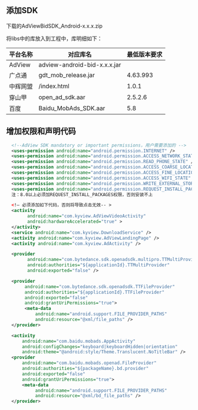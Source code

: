 ## 添加SDK
  下载的AdViewBidSDK_Android-x.x.x.zip
  
  将libs中的库放入到工程中，库明细如下：
  
  |     平台名称    | 对应库名         |   最低版本要求  |
  |----------------|----------------|---------------|
  | AdView         | adview-android-bid-x.x.x.jar        |  |
  | 广点通          | gdt_mob_release.jar       | 4.63.993 |
  | 中辉网盟        | /index.html    | 1.0.1 |  
  | 穿山甲          | open_ad_sdk.aar    | 2.5.2.6 |  
  |      百度      | Baidu_MobAds_SDK.aar    | 5.8 |  

## 增加权限和声明代码

```xml
  <!--AdView SDK mandatory or important permissions，用户需要添加的 -->
  <uses-permission android:name="android.permission.INTERNET" />
  <uses-permission android:name="android.permission.ACCESS_NETWORK_STATE" />
  <uses-permission android:name="android.permission.READ_PHONE_STATE" />
  <uses-permission android:name="android.permission.ACCESS_COARSE_LOCATION"/>
  <uses-permission android:name="android.permission.ACCESS_FINE_LOCATION"/>
  <uses-permission android:name="android.permission.ACCESS_WIFI_STATE" />
  <uses-permission android:name="android.permission.WRITE_EXTERNAL_STORAGE" />
  <uses-permission android:name="android.permission.REQUEST_INSTALL_PACKAGES"/>
  注：8.0以上必须加REQUEST_INSTALL_PACKAGES权限，否则安装不上

  <!— 必须添加如下代码，否则将导致点击无效-- >
  <activity
        android:name="com.kyview.AdViewVideoActivity"                            android:configChanges="keyboard|keyboardHidden|orientation|screenLayout|uiMode|screenSize|smallestScreenSize"
        android:hardwareAccelerated="true" >
  </activity> 
  <service android:name="com.kyview.DownloadService" />
  <activity android:name="com.kyview.AdViewLandingPage" />
  <activity android:name="com.kyview.AdActivity" />

  <provider
        android:name="com.bytedance.sdk.openadsdk.multipro.TTMultiProvider"
        android:authorities="${applicationId}.TTMultiProvider"
        android:exported="false" />

  <provider
       android:name="com.bytedance.sdk.openadsdk.TTFileProvider"
       android:authorities="${applicationId}.TTFileProvider"
       android:exported="false"
       android:grantUriPermissions="true">
       <meta-data
           android:name="android.support.FILE_PROVIDER_PATHS"
           android:resource="@xml/file_paths" />
  </provider>

  <activity
      android:name="com.baidu.mobads.AppActivity"
      android:configChanges="keyboard|keyboardHidden|orientation"
      android:theme="@android:style/Theme.Translucent.NoTitleBar" />
  <provider
      android:name="com.baidu.mobads.openad.FileProvider"
      android:authorities="${packageName}.bd.provider"
      android:exported="false"
      android:grantUriPermissions="true">
      <meta-data
           android:name="android.support.FILE_PROVIDER_PATHS"
           android:resource="@xml/bd_file_paths" />
  </provider>
```
